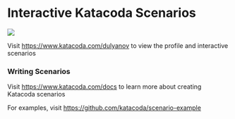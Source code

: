 # Interactive Katacoda Scenarios

[![](http://shields.katacoda.com/katacoda/dulyanov/count.svg)](https://www.katacoda.com/dulyanov "Get your profile on Katacoda.com")

Visit https://www.katacoda.com/dulyanov to view the profile and interactive scenarios

### Writing Scenarios
Visit https://www.katacoda.com/docs to learn more about creating Katacoda scenarios

For examples, visit https://github.com/katacoda/scenario-example
